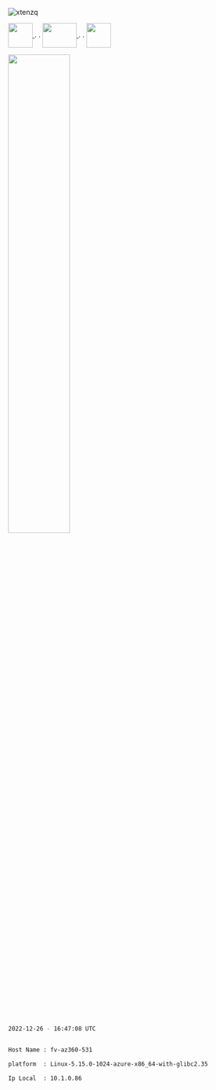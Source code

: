 

 <p align="left"> <img src="https://komarev.com/ghpvc/?username=xtenzq&label=Profile%20views&color=0e75b6&style=plastic" alt="xtenzq" /> </p>  

 <p> <a href="https://twitter.com/xtenzq" target="blank"><img align="center" src="https://iconape.com/wp-content/png_logo_vector/drone.png" height="50px" width="50px" />  </a>  .  .
 <a href="https://youtube.com" target="blank"><img align="center" src="https://iconape.com/wp-content/files/cm/286303/svg/youtube-icon-logo-logo-icon-png-svg.png" height="50px" width="70px" />  </a>  .  .
 <a href="https://twitter.com/xtenzq" target="blank"><img align="center" src="https://image.flaticon.com/icons/png/128/1409/1409937.png" height="50px" width="50px" /></a> </p>  
  <p align="left"> <img src="https://www.pngarts.com/files/12/Blue-Discord-Logo-Icon-PNG-Picture.png" height="50%" width="50%"  /> </p>  


 ```bash

 2022-12-26 - 16:47:08 UTC

 ```


 ```bash

 Host Name : fv-az360-531

 platform  : Linux-5.15.0-1024-azure-x86_64-with-glibc2.35

 Ip Local  : 10.1.0.86

 ```



 